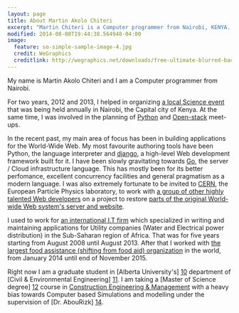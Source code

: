 ```yaml
---
layout: page
title: About Martin Akolo Chiteri
excerpt: "Martin Chiteri is a Computer programmer from Nairobi, KENYA. He is also a Particle Physics enthusiast and an 'armchair' Astronomer"
modified: 2014-08-08T19:44:38.564948-04:00
image:
  feature: so-simple-sample-image-4.jpg
  credit: WeGraphics
  creditlink: http://wegraphics.net/downloads/free-ultimate-blurred-background-pack/
---
```

My name is Martin Akolo Chiteri and I am a Computer programmer from Nairobi.

For two years, 2012 and 2013, I helped in organizing [a local Science event][0] that was being held annually in Nairobi, the Capital city of Kenya. At the same time, I was involved in the planning of [Python][1] and [Open-stack][2]  meet-ups.

In the recent past, my main area of focus has been in building applications for the World-Wide Web. My most favourite authoring tools have been Python, the language interpreter and [django][3], a high-level Web development framework built for it. I have been slowly gravitating towards [Go][4], the server / Cloud infrastructure language. This has mostly been for its better perfomance, excellent concurrency facilities and general pragmatism as a modern language. I was also extremely fortunate to be invited to [CERN][5], the European Particle Physics laboratory, to work with [a group of other highly talented Web developers][6] on a project to restore [parts of the original World-wide Web system's server and website][7].

I used to work for [an international I.T firm][8] which specialized in writing and maintaining applications for Utility companies (Water and Electrical power distribution) in the Sub-Saharan region of Africa. That was for five years starting from August 2008 until August 2013. After that I worked with [the largest food assistance (shifting from food aid) organization][9] in the world, from January 2014 until end of November 2015.

Right now I am a graduate student in [Alberta University's] [10]  department of [Civil & Environmental Engineering] [11]. I am taking a [Master of Science degree] [12] course in [Construction Engineering & Management][13] with a heavy bias towards Computer based Simulations and modelling under the supervision of [Dr. AbouRizk] [14].

[0]: http://nairobi.sciencehackday.com/ "Science Hack day, Nairobi"
[1]: http://www.python.org/ "Python Language"
[2]: http://www.openstack.org/ "Open stack"
[3]: https://www.djangoproject.com/ 
[4]: https://golang.org/ "GoLang"
[5]: http://home.web.cern.ch/
[6]: http://first-website.web.cern.ch/blog/line-mode-browser-dev-days-participants-announced "LMB participants" 
[7]: http://line-mode.cern.ch/ "Line-Mode Browser simulator"
[8]: http://www.indra.es/ "Indra Sistemas"
[9]: http://www.wfp.org/ "World Food Programme"
[10]: https://ualberta.ca/ "University of Alberta"
[11]: http://www.civil.engineering.ualberta.ca/Graduate.aspx "Department of Civil & Environmental Engineering and School of Mining & Petroleum - University of Alberta" 
[12]: http://www.civil.engineering.ualberta.ca/en/Graduate/DegreesandPrograms/MScPrograms.aspx "M.Sc Programs"
[13]: http://www.civil.engineering.ualberta.ca/en/Research/ResearchAreas/Construction.aspx "Construction - School of Mining & Petroleum - University of Alberta" 
[14]: http://www.civil.engineering.ualberta.ca/Research/ResearchAreas/Construction/SimaanMAbouRizk.aspx "Dr. Simaan AbouRizk"
